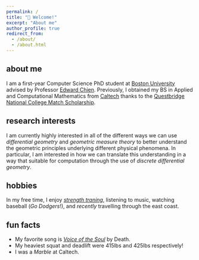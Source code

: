 ```yaml
---
permalink: /
title: "👋 Welcome!"
excerpt: "About me"
author_profile: true
redirect_from: 
  - /about/
  - /about.html
---
```


## about me
I am a first-year Computer Science PhD student at [Boston University](https://www.bu.edu/cs/) advised by Professor [Edward Chien](https://cs-people.bu.edu/edchien/).
Previously, I obtained my BS in Applied and Computational Mathematics from [Caltech](https://www.cms.caltech.edu/) thanks to the [Questbridge National College Match Scholarship](https://www.questbridge.org/).

## research interests
I am currently highly interested in all of the different ways we can use *differential
geometry* and *geometric measure theory* to better understand the geometric principles
underlying different physical phenomena.
In particular, I am interested in how we can translate this understanding
in a way that suitable for computation through the use of *discrete differential geometry*. 


## hobbies
In my free time, I enjoy [_strength traning_](https://startingstrength.com/about), listening to music, watching baseball (_Go Dodgers_!), and _recently_ travelling through the
east coast.

## fun facts
* My favorite song is [_Voice of the Soul_](https://www.youtube.com/watch?v=s2EJ1AqPIPg) by Death.
* My heaviest squat and deadlift were 415lbs and 425lbs respectively!
* I was a _Marble_ at Caltech.

